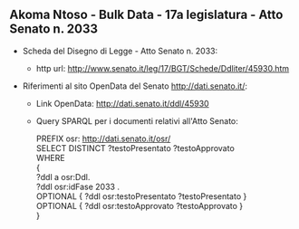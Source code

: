 ## Akoma Ntoso - Bulk Data - 17a legislatura - Atto Senato n. 2033 ##

* Scheda del Disegno di Legge - Atto Senato n. 2033:
	* http url: http://www.senato.it/leg/17/BGT/Schede/Ddliter/45930.htm

* Riferimenti al sito OpenData del Senato http://dati.senato.it/:
	* Link OpenData: http://dati.senato.it/ddl/45930
	* Query SPARQL per i documenti relativi all'Atto Senato:

        PREFIX osr: <http://dati.senato.it/osr/>  
		SELECT DISTINCT ?testoPresentato ?testoApprovato  
		WHERE  
		{  
		    ?ddl a osr:Ddl.  
		    ?ddl osr:idFase 2033 .  
		    OPTIONAL { ?ddl osr:testoPresentato ?testoPresentato }  
		    OPTIONAL { ?ddl osr:testoApprovato ?testoApprovato }  
		}
		
